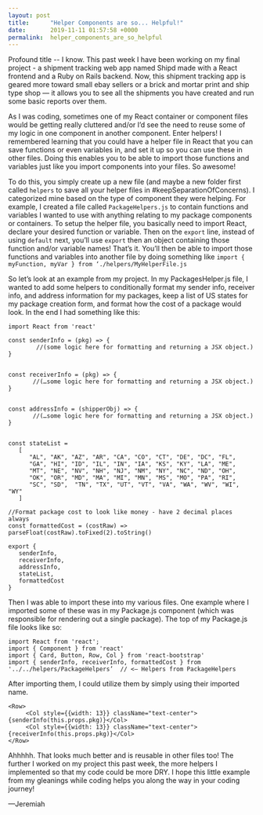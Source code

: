 ```yaml
---
layout: post
title:      "Helper Components are so... Helpful!"
date:       2019-11-11 01:57:58 +0000
permalink:  helper_components_are_so_helpful
---
```



Profound title -- I know.  This past week I have been working on my final project - a shipment tracking web app named Shipd made with a React frontend and a Ruby on Rails backend.  Now, this shipment tracking app is geared more toward small ebay sellers or a brick and mortar print and ship type shop — it allows you to see all the shipments you have created and run some basic reports over them.  

As I was coding, sometimes one of my React container or component files would be getting really cluttered and/or I’d see the need to reuse some of my logic in one component in another component.  Enter helpers!  I remembered learning that you could have a helper file in React that you can save functions or even variables in, and set it up so you can use these in other files.  Doing this enables you to be able to import those functions and variables just like you import components into your files.  So awesome!  

To do this, you simply create up a new file (and maybe a new folder first called `helpers` to save all your helper files in #keepSeparationOfConcerns).  I categorized mine based on the type of component they were helping.  For example, I created a file called `PackageHelpers.js` to contain functions and variables I wanted to use with anything relating to my package components or containers.  To setup the helper file, you basically need to import React, declare your desired function or variable.  Then on the `export` line, instead of using `default` next, you’ll use `export` then an object containing those function and/or variable names!  That’s it.  You’ll then be able to import those functions and variables into another file by doing something like `import { myFunction, myVar } from ‘./helpers/MyHelperFile.js`  

So let’s look at an example from my project.  In my PackagesHelper.js file, I wanted to add some helpers to conditionally format my sender info, receiver info, and address information for my packages, keep a list of US states for my package creation form, and format how the cost of a package would look.  In the end I had something like this: 

```
import React from 'react'

const senderInfo = (pkg) => {
        //(some logic here for formatting and returning a JSX object.)
}


const receiverInfo = (pkg) => {
       //(…some logic here for formatting and returning a JSX object.)
}


const addressInfo = (shipperObj) => {
       //(…some logic here for formatting and returning a JSX object.)
}


const stateList = 
   [
      "AL", "AK", "AZ", "AR", "CA", "CO", "CT", "DE", "DC", "FL", 
      "GA", "HI", "ID", "IL", "IN", "IA", "KS", "KY", "LA", "ME", 
      "MT", "NE", "NV", "NH", "NJ", "NM", "NY", "NC", "ND", "OH", 
      "OK", "OR", "MD", "MA", "MI", "MN", "MS", "MO", "PA", "RI",
      "SC", "SD",  "TN", "TX", "UT", "VT", "VA", "WA", "WV", "WI", "WY"
   ]

//Format package cost to look like money - have 2 decimal places always
const formattedCost = (costRaw) => parseFloat(costRaw).toFixed(2).toString()

export {
   senderInfo,
   receiverInfo,
   addressInfo,
   stateList,
   formattedCost
}
```

Then I was able to import these into my various files.  One example where I imported some of these was in my Package.js component (which was responsible for rendering out a single package).  The top of my Package.js file looks like so: 

```
import React from 'react';
import { Component } from 'react'
import { Card, Button, Row, Col } from 'react-bootstrap'
import { senderInfo, receiverInfo, formattedCost } from '../../helpers/PackageHelpers’  // <— Helpers from PackageHelpers
```

After importing them, I could utilize them by simply using their imported name.  

```
<Row>
     <Col style={{width: 13}} className="text-center">{senderInfo(this.props.pkg)}</Col>
     <Col style={{width: 13}} className="text-center">{receiverInfo(this.props.pkg)}</Col>
</Row>
```

Ahhhhh. That looks much better and is reusable in other files too!  The further I worked on my project this past week, the more helpers I implemented so that my code could be more DRY.  I hope this little example from my gleanings while coding helps you along the way in your coding journey! 

—Jeremiah
